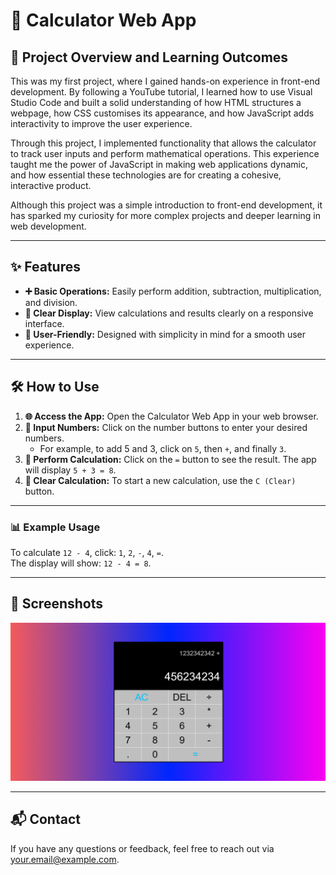 # 🧮 Calculator Web App

## 🚀 Project Overview and Learning Outcomes

This was my first project, where I gained hands-on experience in front-end development. By following a YouTube tutorial, I learned how to use Visual Studio Code and built a solid understanding of how HTML structures a webpage, how CSS customises its appearance, and how JavaScript adds interactivity to improve the user experience.

Through this project, I implemented functionality that allows the calculator to track user inputs and perform mathematical operations. This experience taught me the power of JavaScript in making web applications dynamic, and how essential these technologies are for creating a cohesive, interactive product.

Although this project was a simple introduction to front-end development, it has sparked my curiosity for more complex projects and deeper learning in web development.

---

## ✨ Features

- **➕ Basic Operations:** Easily perform addition, subtraction, multiplication, and division.
- **📱 Clear Display:** View calculations and results clearly on a responsive interface.
- **🎯 User-Friendly:** Designed with simplicity in mind for a smooth user experience.

---

## 🛠️ How to Use

1. **🌐 Access the App:** Open the Calculator Web App in your web browser.
2. **🔢 Input Numbers:** Click on the number buttons to enter your desired numbers.
   - For example, to add 5 and 3, click on `5`, then `+`, and finally `3`.
3. **🟰 Perform Calculation:** Click on the `=` button to see the result. The app will display `5 + 3 = 8`.
4. **🧼 Clear Calculation:** To start a new calculation, use the `C (Clear)` button.

---

### 📊 Example Usage

To calculate `12 - 4`, click: `1`, `2`, `-`, `4`, `=`.  
The display will show: `12 - 4 = 8`.

---

## 📸 Screenshots

![Calculator App Screenshot](assets/screenshot.png)

---

## 📬 Contact

If you have any questions or feedback, feel free to reach out via [your.email@example.com](mailto:your.email@example.com).
